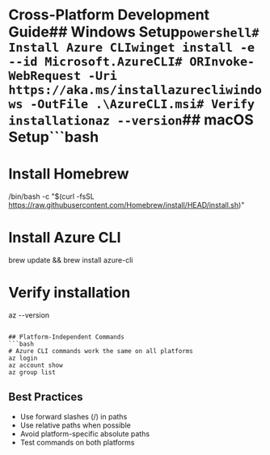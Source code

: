 # Cross-Platform Development Guide## Windows Setup`powershell# Install Azure CLIwinget install -e --id Microsoft.AzureCLI# ORInvoke-WebRequest -Uri https://aka.ms/installazurecliwindows -OutFile .\AzureCLI.msi# Verify installationaz --version`## macOS Setup```bash

# Install Homebrew

/bin/bash -c "$(curl -fsSL https://raw.githubusercontent.com/Homebrew/install/HEAD/install.sh)"

# Install Azure CLI

brew update && brew install azure-cli

# Verify installation

az --version

````

## Platform-Independent Commands
```bash
# Azure CLI commands work the same on all platforms
az login
az account show
az group list
````

## Best Practices

- Use forward slashes (/) in paths
- Use relative paths when possible
- Avoid platform-specific absolute paths
- Test commands on both platforms
